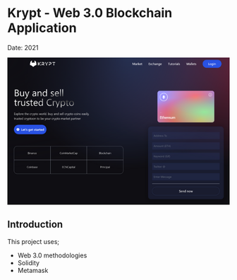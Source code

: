 # Krypt - Web 3.0 Blockchain Application

Date: 2021

![Krypt](image.png)

## Introduction
This project uses; 
* Web 3.0 methodologies
* Solidity
* Metamask 

